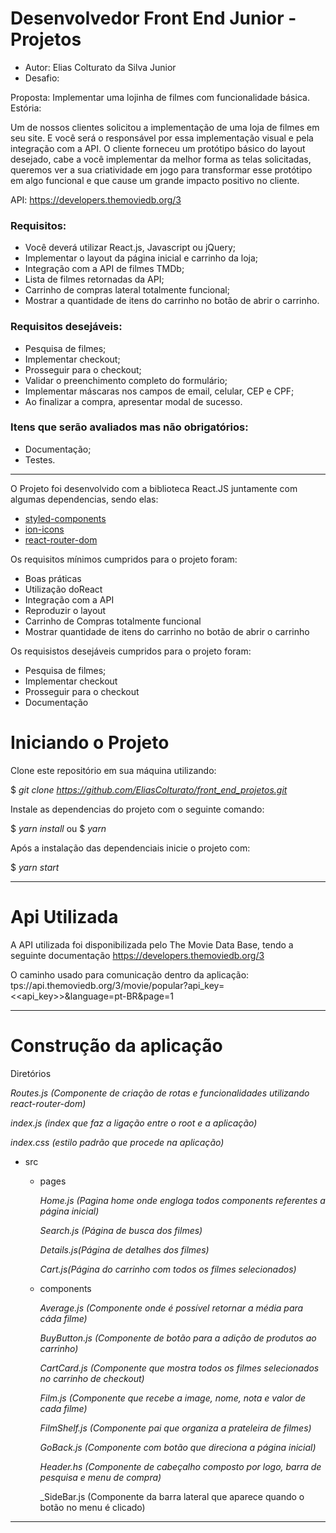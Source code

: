 # Desenvolvedor Front End Junior - Projetos

- Autor: Elias Colturato da Silva Junior
- Desafio:

Proposta:
Implementar uma lojinha de filmes com funcionalidade básica.
Estória:

Um de nossos clientes solicitou a implementação de uma loja de filmes em seu site.
E você será o responsável por essa implementação visual e pela integração com a
API. O cliente forneceu um protótipo básico do layout desejado, cabe a você
implementar da melhor forma as telas solicitadas, queremos ver a sua criatividade
em jogo para transformar esse protótipo em algo funcional e que cause um grande
impacto positivo no cliente.

API: https://developers.themoviedb.org/3

### Requisitos:

- Você deverá utilizar React.js, Javascript ou jQuery;
- Implementar o layout da página inicial e carrinho da loja;
- Integração com a API de filmes TMDb;
- Lista de filmes retornadas da API;
- Carrinho de compras lateral totalmente funcional;
- Mostrar a quantidade de itens do carrinho no botão de abrir o carrinho.

### Requisitos desejáveis:

- Pesquisa de filmes;
- Implementar checkout;
- Prosseguir para o checkout;
- Validar o preenchimento completo do formulário;
- Implementar máscaras nos campos de email, celular, CEP e CPF;
- Ao finalizar a compra, apresentar modal de sucesso.

### Itens que serão avaliados mas não obrigatórios:

- Documentação;
- Testes.

---

O Projeto foi desenvolvido com a biblioteca React.JS juntamente com algumas dependencias, sendo elas:

- [styled-components](https://styled-components.com/docs)
- [ion-icons](https://ionic.io/ionicons/usage)
- [react-router-dom](https://reactrouter.com/web/guides/quick-start)

Os requisitos mínimos cumpridos para o projeto foram:

- Boas práticas
- Utilização doReact
- Integração com a API
- Reproduzir o layout
- Carrinho de Compras totalmente funcional
- Mostrar quantidade de itens do carrinho no botão de abrir o carrinho

Os requisistos desejáveis cumpridos para o projeto foram:

- Pesquisa de filmes;
- Implementar checkout
- Prosseguir para o checkout
- Documentação

# Iniciando o Projeto

Clone este repositório em sua máquina utilizando:

$ _git clone https://github.com/EliasColturato/front_end_projetos.git_

Instale as dependencias do projeto com o seguinte comando:

$ _yarn install_
ou
$ _yarn_

Após a instalação das dependenciais inicie o projeto com:

$ _yarn start_

---

# Api Utilizada

A API utilizada foi disponibilizada pelo The Movie Data Base, tendo a seguinte documentação https://developers.themoviedb.org/3

O caminho usado para comunicação dentro da aplicação: tps://api.themoviedb.org/3/movie/popular?api_key=<<api_key>>&language=pt-BR&page=1

---

# Construção da aplicação

Diretórios

_Routes.js (Componente de criação de rotas e funcionalidades utilizando react-router-dom)_

_index.js (index que faz a ligação entre o root e a aplicação)_

_index.css (estilo padrão que procede na aplicação)_

- src

  - pages

    _Home.js (Pagina home onde engloga todos components referentes a página inicial)_

    _Search.js (Página de busca dos filmes)_

    _Details.js(Página de detalhes dos filmes)_

    _Cart.js(Página do carrinho com todos os filmes selecionados)_

  - components

    _Average.js (Componente onde é possível retornar a média para cáda filme)_

    _BuyButton.js (Componente de botão para a adição de produtos ao carrinho)_

    _CartCard.js (Componente que mostra todos os filmes selecionados no carrinho de checkout)_

    _Film.js (Componente que recebe a image, nome, nota e valor de cada filme)_

    _FilmShelf.js (Componente pai que organiza a prateleira de filmes)_

    _GoBack.js (Componente com botão que direciona a página inicial)_

    _Header.hs (Componente de cabeçalho composto por logo, barra de pesquisa e menu de compra)_

    \_SideBar.js (Componente da barra lateral que aparece quando o botão no menu é clicado)

---
